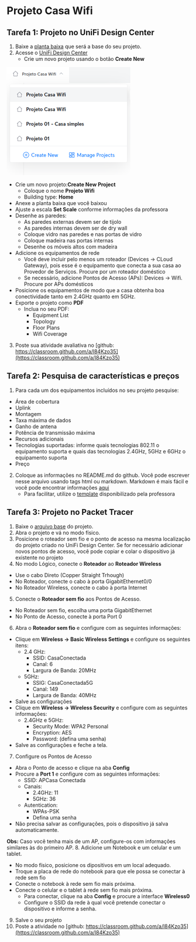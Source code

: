 # Projeto Casa Wifi

## Tarefa 1: Projeto no UniFi Design Center
1. Baixe a [planta baixa](https://github.com/info-ifc-vda/tecinf_redes/blob/main/imagens/Planta-baixa-01.jpg) que será a base do seu projeto.
2. Acesse o [UniFi Design Center](https://design.ui.com/)
   - Crie um novo projeto usando o botão **Create New**

![imagem](menu_unifidesign.png)

   - Crie um novo projeto:**Create New Project**
       - Coloque o nome **Projeto Wifi**
       - Building type: **Home**
   - Anexe a planta baixa que você baixou
   - Ajuste a escala **Set Scale** conforme informações da professora
   - Desenhe as paredes:
       - As paredes externas devem ser de tijolo
       - As paredes internas devem ser de dry wall
       - Coloque vidro nas paredes e nas portas de vidro
       - Coloque madeira nas portas internas
       - Desenhe os móveis altos com madeira
   - Adicione os equipamentos de rede
       - Você deve incluir pelo menos um roteador (Devices -> CLoud Gateway), pois esse é o equipamento que conecta a sua casa ao Provedor de Serviços. Procure por um roteador doméstico
       - Se necessário, adicione Pontos de Acesso (APs): Devices -> Wifi. Procure por APs domésticos
   - Posicione os equipamentos de modo que a casa obtenha boa conectividade tanto em 2.4GHz quanto em 5GHz.
   - Exporte o projeto como **PDF**
       - Inclua no seu PDF:
           - Equipment List
           - Topology
           - Floor Plans
           - Wifi Coverage
   3. Poste sua atividade avaliativa no [github: https://classroom.github.com/a/l84Kzo35](https://classroom.github.com/a/l84Kzo35)

## Tarefa 2: Pesquisa de características e preços
1. Para cada um dos equipamentos incluídos no seu projeto pesquise:
- Área de cobertura
- Uplink
- Montagem
- Taxa máxima de dados
- Ganho de antena
- Potência de transmissão máxima
- Recursos adicionais
- Tecnologias suportadas: informe quais tecnologias 802.11 o equipamento suporta e quais das tecnologias 2.4GHz, 5GHz e 6GHz o equipamento suporta
- Preço

2. Coloque as informações no README.md do github. Você pode escrever nesse arquivo usando tags html ou markdown. Markdown é mais fácil e você pode encontrar informações [aqui](https://www.markdownguide.org/basic-syntax/)
   - Para facilitar, utilize o [template](template.md) disponibilizado pela professora

## Tarefa 3: Projeto no Packet Tracer
1. Baixe o [arquivo base](https://github.com/info-ifc-vda/tecinf_redes/blob/main/atividades/projeto_wifi_casa/projeto_wifi.pkt) do projeto.
2. Abra o projeto e vá no modo físico.
3. Posicione o roteador sem fio e o ponto de acesso na mesma localização do projeto criado no UniFi Design Center. Se for necessário adicionar novos pontos de acesso, você pode copiar e colar o dispositivo já existente no projeto
4. No modo Lógico, conecte o **Roteador** ao **Roteador Wireless**
  - Use o cabo Direto (Copper Straight Trhough)
  - No Roteador, conecte o cabo à porta GigabitEthernet0/0
  - No Roteador Wireless, conecte o cabo à porta Internet
5. Conecte o **Roteador sem fio** aos Pontos de Acesso.
  - No Roteador sem fio, escolha uma porta GigabitEthernet
  - No Ponto de Acesso, conecte à porta Port 0
6. Abra o **Roteador sem fio** e configure com as seguintes informações:
  - Clique em **Wireless -> Basic Wireless Settings** e configure os seguintes itens:
     - 2.4 GHz:
       - SSID: CasaConectada
       - Canal: 6
       - Largura de Banda: 20MHz
      - 5GHz:
        - SSIG: CasaConectada5G
        - Canal: 149
        - Largura de Banda: 40MHz
  - Salve as configurações
  - Clique em **Wireless -> Wireless Security** e configure com as seguintes informações:
     - 2.4GHz e 5GHz:
        - Security Mode: WPA2 Personal
        - Encryption: AES
        - Password: (defina uma senha)
  - Salve as configurações e feche a tela.
7. Configure os Pontos de Acesso
  - Abra o Ponto de acesso e clique na aba **Config**
  - Procure a **Port 1** e configure com as seguintes informações:
     - SSID: APCasa Conectada
     - Canais:
       - 2.4GHz: 11
       - 5GHz: 36
     - Autentication:
       - WPAs-PSK
       - Defina uma senha
   - Não precisa salvar as configurações, pois o dispositivo já salva automaticamente.

**Obs:** Caso você tenha mais de um AP, configure-os com informações similares às do primeiro AP.
8. Adicione um Notebook e um celular e um tablet.
  - No modo físico, posicione os dipositivos em um local adequado.
  - Troque a placa de rede do notebook para que ele possa se conectar à rede sem fio
  - Conecte o notebook à rede sem fio mais próxima.
  - Conecte o celular e o tablet à rede sem fio mais próxima.
    - Para conectar, clique na aba **Config** e procure a interface **Wireless0**
    - Configure o SSID da rede à qual você pretende conectar o dispositivo e informe a senha.
9. Salve o seu projeto
10. Poste a atividade no [github: https://classroom.github.com/a/l84Kzo35](https://classroom.github.com/a/l84Kzo35)
  
